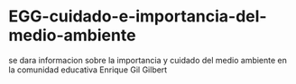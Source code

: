 # EGG-cuidado-e-importancia-del-medio-ambiente
se dara informacion sobre la importancia y cuidado del medio ambiente en la comunidad educativa Enrique Gil Gilbert
